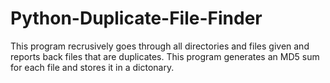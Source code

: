 # Python-Duplicate-File-Finder
This program recrusively goes through all directories and files given and reports back files that are duplicates. This program generates an MD5 sum for each file and stores it in a dictonary.
